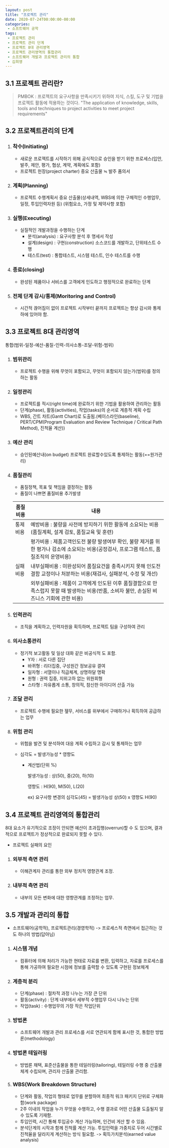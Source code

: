```yaml
---
layout: post
title: "프로젝트 관리"
date: 2020-07-24T00:00:00-00:00
categories:
 - 소프트웨어 공학
tags:
 - 프로젝트 관리
 - 프로젝트 관리 단계
 - 프로젝트 8대 관리영역
 - 프로젝트 관리영역의 통합관리
 - 소프트퀘어 개발과 프로젝트 관리의 통합
 - 김희영
---
```


## 3.1 프로젝트 관리란?

> PMBOK : 프로젝트의 요구사항을 만족시키기 위하여 지식, 스킬, 도구 및 기법을 프로젝트 활동에 적용하는 것이다. "The application of knowledge, skills, tools and techniques to project activities to meet project requirements"

## 3.2 프로젝트관리의 단계

1. ### 착수(Initiating)

   - 새로운 프로젝트를 시작하기 위해 공식적으로 승인을 받기 위한 프로세스(입안, 발주, 제안, 평가, 협상, 계약, 계획에도 포함)
   - 프로젝트 헌장(project charter) 중요 산출물 ≒ 발주 품의서

2. ### 계획(Planning)

   - 프로젝트 수행계획서 중요 산출물(상세내역, WBS에 의한 구체적인 수행업무, 일정, 투입인력자원 등) (위험요소, 가정 및 제약사항 포함)

3. ### 실행(Executing)

   - 실질적인 개발과정을 수행하는 단계
     - 분석(analysis) : 요구사항 분석 후 명세서 작성
     - 설계(design) : 구현(construction) 소스코드를 개발하고, 단위테스트 수행
     - 테스트(test) : 통합테스트, 시스템 테스트, 인수 테스트를 수행

4. ### 종료(closing)

   - 완성된 제품이나 서비스를 고객에게 인도하고 행정적으로 완료하는 단계

5. ### 전체 단계 감시/통제(Moritoring and Control)

   - 시간적 끊어짐이 없이 프로젝트 시작부터 끝까지 프로젝트는 항상 감시와 통제하에 있어야 함.

## 3.3 프로젝트 8대 관리영역

통합(범위-일정-예산-품질-인력-의사소통-조달-위험-범위)

1. ### 범위관리

   - 프로젝트 수행을 위해 무엇이 포함되고, 무엇이 포함되지 않는가(범위)를 정의하는 활동

2. ### 일정관리

   - 프로젝트를 적시(right time)에 완료하기 위한 기법을 활용하여 관리하는 활동
   - 단계(phase), 활동(activities), 작업(tasks)의 순서로 계층적 계획 수립
   - WBS, 간트 차트(Gantt Chart)로 도출됨.(베이스라인(baseline), PERT/CPM(Program Evaluation and Review Technique / Critical Path Method), 진척율 계산))

3. ### 예산 관리

   - 승인된예산내(on budget) 프로젝트 완료할수있도록 통제하는 활동(==원가관리)

4. ### 품질관리

   - 품질정책, 목표 및 책임을 결정하는 활동
   - 품질이 나쁘면 품질비용 추가발생

   | 품질비용 | 내용                                                         |
   | -------- | ------------------------------------------------------------ |
   | 통제비용 | 예방비용 : 불량을 사전에 방지하기 위한 활동에 소요되는 비용(품질계획, 설계 검토, 품질교육 및 훈련) |
   |          | 평가비용 : 제품고객인도전 불량 발생여부 확인, 불량 제거를 위한 평가나 검소에 소요되는 비용(공정검사, 프로그램 테스트, 품질조직의 운영비용) |
   | 실패비용 | 내부실패비용 : 미완성되어 품질요건을 충족시키지 못해 인도전 결함 교정이나 처분하는 비용(재검사, 실패분석, 수정 및 개선) |
   |          | 외부실패비용 : 제품이 고객에게 인도된 이후 품질결함으로 만족스럽지 못할 때 발생하는 비용(반품, 소비자 불만, 손실된 비즈니스 기회에 관한 비용) |

5. ### 인력관리

   - 조직을 계획하고, 인력자원을 획득하며, 프로젝트 팀을 구성하여 관리

6. ### 의사소통관리

   - 정기적 보고활동 및 일상 대화 같은 비공식적 도 포함.
     - Y자 : 서로 다른 집단
     - 바퀴형 : 리더집중, 구성원간 정보공유 결여
     - 일자형 : 서열이나 직급체계, 상명하달 명확
     - 원형 : 권력 집중, 지위고하 없는 위원회형
     - 스타형 : 자유롭게 소통, 창의적, 참신한 아이디어 산출 가능

7. ### 조달 관리

   - 프로젝트 수행에 필요한 젶무, 서비스를 위부에서 구매하거나 획득하여 공급하는 업무

8. ### 위험 관리

   - 위험을 발견 및 분석하여 대응 계획 수립하고 감시 및 통제하는 업무

   - 심각도 = 발생가능성 * 영향도

     - 계산법(단위 %)

       발생가능성 : 상(50), 중(20), 하(10)

       영향도 : H(90), M(50), L(20)

       ex) 요구사항 변경의 심각도(45) = 발생가능성 상(50) x 영향도 H(90)

## 3.4 프로젝트 관리영역의 통합관리

8대 요소가 유기적으로 조정이 안되면 예산이 초과집행(overrun)할 수 도 있으며, 결과적으로 프로젝트가 정상적으로 완료되지 못할 수 있다.

- 프로젝트 실패의 요인

1. ### 외부적 측면 관리

   - 이해관계자 관리를 통한 외부 정치적 영향관계 조정.

2. ### 내부적 측면 관리

   - 내부의 모든 변화에 대한 영향관계를 조정하는 업무.

## 3.5 개발과 관리의 통합

- 소프트웨어(공학적), 프로젝트관리(경영학적) -> 프로세스적 측면에서 접근하는 것도 하나의 방법(답아님)

1. ### 시스템 개념

   - 컴퓨터에 의해 처리가 가능한 현태로 자료를 변환, 입력하고, 자료를 프로세스를 통해 가공하여 필요한 시점에 정보를 출력할 수 있도록 구현된 정보체계

2. ### 계층적 분리

   - 단계(phase) : 절차적 과정 나누는 가장 큰 단위
   - 활동(activity) : 단계 내부에서 세부적 수행업무 다시 나누는 단위
   - 작업(task) : 수행업무의 가장 작은 작업단위

3. ### 방법론

   - 소프트웨어 개발과 관리 프로세스를 서로 연관되게 함께 표시한 것, 통합한 방법론(methodology)

4. ### 방법론 테일러링

   - 방법론 채택, 표준산출물을 통한 테일러링(tailoring), 테일러링 수행 중 산출물 체계 수립되며, 관리자 산출물 관리함.

5. ### WBS(Work Breakdown Structure)

   - 단계와 활동, 작업의 형태로 업무를 분할하여 최종적 워크 패키지 단위로 구체화함(work package)
   - 2주 이내의 작업을 누가 무엇을 수행하고, 수행 결과로 어떤 산출물 도출될지 알 수 있도록 기재함.
   - 투입인력, 시간 통해 투입공수 계산 가능하며, 인건비 게산 할 수 있음.
   - 분석단계의 시작과 함께 진척률 계산 가능. 투입인력을 가중치로 두어 시간별로 진척율을 달라지게 계산하는 방식 필요함. -> 획득가치분석(earned value analysis)